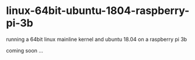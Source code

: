 # linux-64bit-ubuntu-1804-raspberry-pi-3b
running a 64bit linux mainline kernel and ubuntu 18.04 on a raspberry pi 3b

coming soon ...
